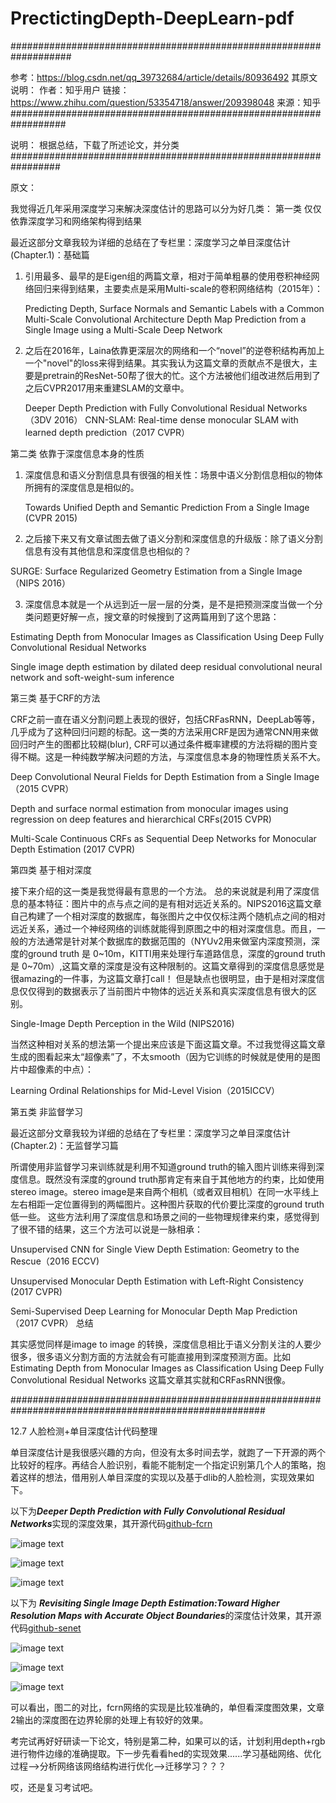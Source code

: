 # PrectictingDepth-DeepLearn-pdf

###################################################################

参考：https://blog.csdn.net/qq_39732684/article/details/80936492
其原文说明：
	作者：知乎用户
	链接：https://www.zhihu.com/question/53354718/answer/209398048
	来源：知乎
##################################################################

说明：
	根据总结，下载了所述论文，并分类
#################################################################


原文：

我觉得近几年采用深度学习来解决深度估计的思路可以分为好几类：
第一类 仅仅依靠深度学习和网络架构得到结果

最近这部分文章我较为详细的总结在了专栏里：深度学习之单目深度估计 (Chapter.1)：基础篇

1. 引用最多、最早的是Eigen组的两篇文章，相对于简单粗暴的使用卷积神经网络回归来得到结果，主要卖点是采用Multi-scale的卷积网络结构（2015年）：

    Predicting Depth, Surface Normals and Semantic Labels with a Common Multi-Scale Convolutional Architecture
    Depth Map Prediction from a Single Image using a Multi-Scale Deep Network

2. 之后在2016年，Laina依靠更深层次的网络和一个“novel”的逆卷积结构再加上一个"novel"的loss来得到结果。其实我认为这篇文章的贡献点不是很大，主要是pretrain的ResNet-50帮了很大的忙。这个方法被他们组改进然后用到了之后CVPR2017用来重建SLAM的文章中。

    Deeper Depth Prediction with Fully Convolutional Residual Networks （3DV 2016）
    CNN-SLAM: Real-time dense monocular SLAM with learned depth prediction（2017 CVPR）

第二类 依靠于深度信息本身的性质

1. 深度信息和语义分割信息具有很强的相关性：场景中语义分割信息相似的物体所拥有的深度信息是相似的。

    Towards Unified Depth and Semantic Prediction From a Single Image (CVPR 2015)

2. 之后接下来又有文章试图去做了语义分割和深度信息的升级版：除了语义分割信息有没有其他信息和深度信息也相似的？

SURGE: Surface Regularized Geometry Estimation from a Single Image（NIPS 2016）

3. 深度信息本就是一个从远到近一层一层的分类，是不是把预测深度当做一个分类问题更好解一点，搜文章的时候搜到了这两篇用到了这个思路：

Estimating Depth from Monocular Images as Classification Using Deep Fully Convolutional Residual Networks

Single image depth estimation by dilated deep residual convolutional neural network and soft-weight-sum inference


第三类 基于CRF的方法

CRF之前一直在语义分割问题上表现的很好，包括CRFasRNN，DeepLab等等，几乎成为了这种回归问题的标配。这一类的方法采用CRF是因为通常CNN用来做回归时产生的图都比较糊(blur), CRF可以通过条件概率建模的方法将糊的图片变得不糊。这是一种纯数学解决问题的方法，与深度信息本身的物理性质关系不大。

Deep Convolutional Neural Fields for Depth Estimation from a Single Image（2015 CVPR）

Depth and surface normal estimation from monocular images using regression on deep features and hierarchical CRFs(2015 CVPR)

Multi-Scale Continuous CRFs as Sequential Deep Networks for Monocular Depth Estimation (2017 CVPR)


第四类 基于相对深度

接下来介绍的这一类是我觉得最有意思的一个方法。 总的来说就是利用了深度信息的基本特征：图片中的点与点之间的是有相对远近关系的。NIPS2016这篇文章自己构建了一个相对深度的数据库，每张图片之中仅仅标注两个随机点之间的相对远近关系，通过一个神经网络的训练就能得到原图之中的相对深度信息。而且，一般的方法通常是针对某个数据库的数据范围的（NYUv2用来做室内深度预测，深度的ground truth 是 0~10m，KITTI用来处理行车道路信息，深度的ground truth 是 0~70m）,这篇文章的深度是没有这种限制的。这篇文章得到的深度信息感觉是很amazing的一件事，为这篇文章打call！ 但是缺点也很明显，由于是相对深度信息仅仅得到的数据表示了当前图片中物体的远近关系和真实深度信息有很大的区别。

Single-Image Depth Perception in the Wild (NIPS2016)

当然这种相对关系的想法第一个提出来应该是下面这篇文章。不过我觉得这篇文章生成的图看起来太“超像素”了，不太smooth（因为它训练的时候就是使用的是图片中超像素的中点）：

Learning Ordinal Relationships for Mid-Level Vision（2015ICCV）


第五类 非监督学习

最近这部分文章我较为详细的总结在了专栏里：深度学习之单目深度估计 (Chapter.2)：无监督学习篇

所谓使用非监督学习来训练就是利用不知道ground truth的输入图片训练来得到深度信息。既然没有深度的ground truth那肯定有来自于其他地方的约束，比如使用stereo image。stereo image是来自两个相机（或者双目相机）在同一水平线上左右相距一定位置得到的两幅图片。这种图片获取的代价要比深度的ground truth 低一些。 这些方法利用了深度信息和场景之间的一些物理规律来约束，感觉得到了很不错的结果，这三个方法可以说是一脉相承：

Unsupervised CNN for Single View Depth Estimation: Geometry to the Rescue（2016 ECCV)

Unsupervised Monocular Depth Estimation with Left-Right Consistency (2017 CVPR)

Semi-Supervised Deep Learning for Monocular Depth Map Prediction （2017 CVPR）
总结

其实感觉同样是image to image 的转换，深度信息相比于语义分割关注的人要少很多，很多语义分割方面的方法就会有可能直接用到深度预测方面。比如Estimating Depth from Monocular Images as Classification Using Deep Fully Convolutional Residual Networks 这篇文章其实就和CRFasRNN很像。



######################################################################################################

﻿12.7 人脸检测+单目深度估计代码整理


单目深度估计是我很感兴趣的方向，但没有太多时间去学，就跑了一下开源的两个比较好的程序。再结合人脸识别，看能不能制定一个指定识别第几个人的策略，抱着这样的想法，借用别人单目深度的实现以及基于dlib的人脸检测，实现效果如下。


以下为***Deeper Depth Prediction with Fully Convolutional Residual Networks***实现的深度效果，其开源代码[github-fcrn](https://github.com/iro-cp/FCRN-DepthPrediction)

![image text](https://github.com/Youjiangbaba/PrectictingDepth-DeepLearn-pdf/tree/master/code/faces_detect_depth/faces_depth/fcrn-faces1.jpg)

![image text](https://github.com/Youjiangbaba/PrectictingDepth-DeepLearn-pdf/tree/master/code/faces_detect_depth/faces_depth/fcrn-faces2.jpg)

![image text](https://github.com/Youjiangbaba/PrectictingDepth-DeepLearn-pdf/tree/master/code/faces_detect_depth/faces_depth/fcrn-faces3.jpg)

以下为
***Revisiting Single Image Depth Estimation:Toward Higher Resolution Maps with Accurate Object Boundaries***的深度估计效果，其开源代码[github-senet](https://github.com/junjH/Revisiting_Single_Depth_Estimation)

![image text](https://github.com/Youjiangbaba/PrectictingDepth-DeepLearn-pdf/tree/master/code/faces_detect_depth/faces_depth/senet-faces1.jpg)

![image text](https://github.com/Youjiangbaba/PrectictingDepth-DeepLearn-pdf/tree/master/code/faces_detect_depth/faces_depth/senet-faces2.jpg)

![image text](https://github.com/Youjiangbaba/PrectictingDepth-DeepLearn-pdf/tree/master/code/faces_detect_depth/faces_depth/senet-faces3.jpg)

可以看出，图二的对比，fcrn网络的实现是比较准确的，单但看深度图效果，文章2输出的深度图在边界轮廓的处理上有较好的效果。


考完试再好好研读一下论文，特别是第二种，如果可以的话，计划利用depth+rgb进行物件边缘的准确提取。下一步先看看hed的实现效果......学习基础网络、优化过程——>分析网络该网络结构进行优化——>迁移学习？？？

哎，还是复习考试吧。
